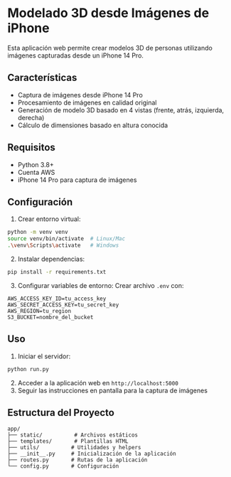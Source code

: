 # Modelado 3D desde Imágenes de iPhone

Esta aplicación web permite crear modelos 3D de personas utilizando imágenes capturadas desde un iPhone 14 Pro.

## Características

- Captura de imágenes desde iPhone 14 Pro
- Procesamiento de imágenes en calidad original
- Generación de modelo 3D basado en 4 vistas (frente, atrás, izquierda, derecha)
- Cálculo de dimensiones basado en altura conocida

## Requisitos

- Python 3.8+
- Cuenta AWS
- iPhone 14 Pro para captura de imágenes

## Configuración

1. Crear entorno virtual:
```bash
python -m venv venv
source venv/bin/activate  # Linux/Mac
.\venv\Scripts\activate   # Windows
```

2. Instalar dependencias:
```bash
pip install -r requirements.txt
```

3. Configurar variables de entorno:
Crear archivo `.env` con:
```
AWS_ACCESS_KEY_ID=tu_access_key
AWS_SECRET_ACCESS_KEY=tu_secret_key
AWS_REGION=tu_region
S3_BUCKET=nombre_del_bucket
```

## Uso

1. Iniciar el servidor:
```bash
python run.py
```

2. Acceder a la aplicación web en `http://localhost:5000`
3. Seguir las instrucciones en pantalla para la captura de imágenes

## Estructura del Proyecto

```
app/
├── static/          # Archivos estáticos
├── templates/       # Plantillas HTML
├── utils/          # Utilidades y helpers
├── __init__.py     # Inicialización de la aplicación
├── routes.py       # Rutas de la aplicación
└── config.py       # Configuración
``` 